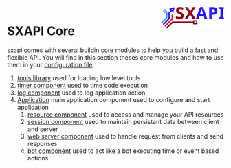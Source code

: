 <img align="right" height="50" src="https://raw.githubusercontent.com/startxfr/sxapi-core/v0.2.21-docker/docs/assets/logo.svg?sanitize=true">

# SXAPI Core

sxapi comes with several buildin core modules to help you build a fast and flexible API. 
You will find in this section theses core modules and how to use them in your 
[configuration file](../guides/2.Configure.md).

1. [tools library](tools.md) used for loading low level tools
2. [timer component](timer.md) used to time code execution
3. [log component](log.md) used to log application action
4. [Application](app.md) main application component used to configure and start application
   1. [resource component](resource.md) used to access and manage your API resources
   2. [session component](session.md) used to maintain persistant data between client and server
   3. [web server component](ws.md) used to handle request from clients and send responses
   4. [bot component](bot.md) used to act like a bot executing time or event based actions

